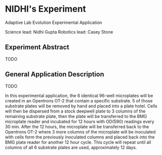# NIDHI's Experiment

Adaptive Lab Evolution Experimental Application

Science lead: Nidhi Gupta
Robotics lead: Casey Stone

## Experiment Abstract

TODO

## General Application Description

TODO

In this experimental application, the 6 identical 96-well microplates will be created in an Opentrons OT-2 that contain a specific substrate. 5 of those substrate plates will be removed by hand and placed into a plate hotel. Cells will then be dispersed from a stock deepwell plate to 3 columns of the remaining substrate plate, then the plate will be transferred to the BMG microplate reader and incubated for 12 hours with OD(590) readings every 30 min. After the 12 hours, the microplate will be transferred back to the Opentrons OT-2 where 3 more columns of the microplate will be inoculated with cells form the previously inoculated columns and placed back into the BMG plate reader for another 12 hour cycle. This cycle will repeat until all columns of all 6 substrate plates are used, approximately 12 days.
